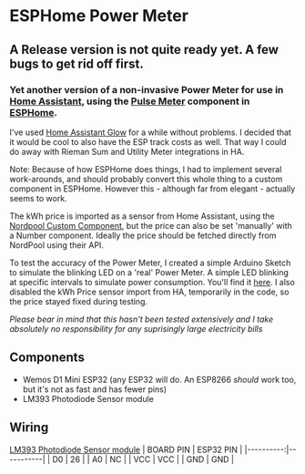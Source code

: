 ESPHome Power Meter
====================

## A Release version is not quite ready yet. A few bugs to get rid off first. ##


### Yet another version of a non-invasive Power Meter for use in [Home Assistant](https://www.home-assistant.io/), using the [Pulse Meter](https://esphome.io/components/sensor/pulse_meter.html) component in [ESPHome](https://esphome.io/). ###

I've used [Home Assistant Glow](https://github.com/klaasnicolaas/home-assistant-glow) for a while without problems. I decided that it would be cool to also have the ESP track costs as well. That way I could do away with Rieman Sum and Utility Meter integrations in HA. 

Note: Because of how ESPHome does things, I had to implement several work-arounds, and should probably convert this whole thing to a custom component in ESPHome. However this - although far from elegant - actually seems to work.

The kWh price is imported as a sensor from Home Assistant, using the [Nordpool Custom Component](https://github.com/custom-components/nordpool), but the price can also be set 'manually' with a Number component. Ideally the price should be fetched directly from NordPool using their API.

To test the accuracy of the Power Meter, I created a simple Arduino Sketch to simulate the blinking LED on a 'real' Power Meter. A simple LED blinking at specific intervals to simulate power consumption. You'll find it [here](https://github.com/zenzay/arduino-projects/tree/main/power-meter-pulse-led). I also disabled the kWh Price sensor import from HA, temporarily in the code, so the price stayed fixed during testing.

*Please bear in mind that this hasn't been tested extensively and I take absolutely no responsibility for any suprisingly large electricity bills*

Components
-----------

* Wemos D1 Mini ESP32 (any ESP32 will do. An ESP8266 *should* work too, but it's not as fast and has fewer pins)
* LM393 Photodiode Sensor module


Wiring
-------

[LM393 Photodiode Sensor module](https://www.mysensors.org/build/light-lm393)
| BOARD PIN | ESP32 PIN |
|----------:|-----------|
|       D0  |       26  |
|       A0  |       NC  |
|      VCC  |      VCC  |
|      GND  |      GND  |

